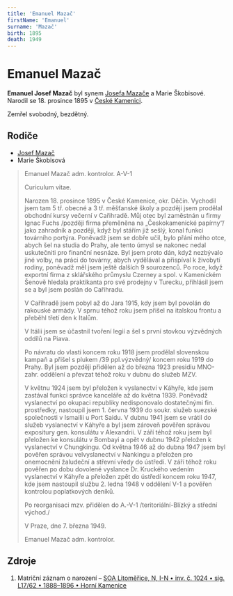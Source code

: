 ```yaml
---
title: 'Emanuel Mazač'
firstName: 'Emanuel'
surname: 'Mazač'
birth: 1895
death: 1949
---
```


# Emanuel Mazač

**Emanuel Josef Mazač** byl synem [Josefa Mazače](mazac-josef-1858.md) a Marie Škobisové. Narodil se 18. prosince 1895 v [České Kamenici](https://cs.wikipedia.org/wiki/%C4%8Cesk%C3%A1_Kamenice).

Zemřel svobodný, bezdětný.


## Rodiče

- [Josef Mazač](mazac-josef-1858.md)
- Marie Škobisová




> Emanuel Mazač
> adm. kontrolor.
> A-V-1
>
> Curiculum vitae.
>
> Narozen 18. prosince 1895 v České Kamenice, okr. Děčín. Vychodil jsem tam 5 tř. obecné a 3 tř. měšťanské školy a později jsem prodělal obchodní kursy večerní v Cařihradě. Můj otec byl zaměstnán u firmy Ignac Fuchs /později firma přeměněna na „Českokamenické papírny“/ jako zahradník a později, když byl stářím již sešlý, konal funkci továrního portýra. Poněvadž jsem se dobře učil, bylo přání mého otce, abych šel na studia do Prahy, ale tento úmysl se nakonec nedal uskutečniti pro finanční nesnáze. Byl jsem proto dán, když nezbývalo jiné volby, na práci do továrny, abych vydělával a přispíval k živobytí rodiny, poněvadž měl jsem ještě dalších 9 sourozenců. Po roce, když exportní firma z sklářského průmyslu Czerney a spol. v Kamenickém Šenově hledala praktikanta pro své prodejny v Turecku, přihlásil jsem se a byl jsem poslán do Cařihradu.
>
> V Cařihradě jsem pobyl až do Jara 1915, kdy jsem byl povolán do rakouské armády. V sprnu téhož roku jsem přišel na italskou frontu a přeběhl třetí den k Italům.
>
> V Itálii jsem se účastnil tvoření legií a šel s první stovkou výzvědných oddílů na Piava.
>
> Po návratu do vlasti koncem roku 1918 jsem prodělal slovenskou kampaň a přišel s plukem /39 ppl.výzvědný/ koncem roku 1919 do Prahy. Byl jsem později přidělen až do března 1923 presidiu MNO-zahr. oddělení a převzat téhož roku v dubnu do služeb MZV.
>
> V květnu 1924 jsem byl přeložen k vyslanectví v Káhyře, kde jsem zastával funkci správce kanceláře až do května 1939. Poněvadž vyslanectví po okupaci republiky nedisponovalo dostatečnými fin. prostředky, nastoupil jsem 1. června 1939 do soukr. služeb suezské společnosti v Ismailii u Port Saidu. V dubnu 1941 jsem se vrátil do služeb vyslanectví v Káhyře a byl jsem zároveň pověřen správou expositury gen. konsulátu v Alexandrii. V září téhož roku jsem byl přeložen ke konsulátu v Bombayi a opět v dubnu 1942 přeložen k vyslanectví v Chungkingu. Od května 1946 až do dubna 1947 jsem byl pověřen správou velvyslanectví v Nankingu a přeložen pro onemocnění žaludeční a střevní vředy do ústředí. V září téhož roku pověřen po dobu dovolené vyslance Dr. Kruckého vedením vyslanectví v Káhyře a přeložen zpět do ústředí koncem roku 1947, kde jsem nastoupil službu 2. ledna 1948 v oddělení V-1 a pověřen kontrolou poplatkových deníků.
>
> Po reorganisaci mzv. přidělen do A.-V-1 /teritoriální-Blízký a střední východ./
>
> V Praze, dne 7. března 1949.
>
> Emanuel Mazač
> adm. kontrolor.





## Zdroje

1. Matriční záznam o narození – [SOA Litoměřice, N, I-N • inv. č. 1024 • sig. L17/62 • 1888–1896 • Horní Kamenice](http://vademecum.soalitomerice.cz/vademecum/permalink?xid=09ddd7cea03b9b8d:4e496e4e:12216bae987:-79a3&scan=133#scan133)
